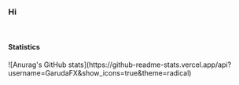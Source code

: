 <h3>Hi</h3>
<br>
<h4>Statistics</h4>
![Anurag's GitHub stats](https://github-readme-stats.vercel.app/api?username=GarudaFX&show_icons=true&theme=radical)

